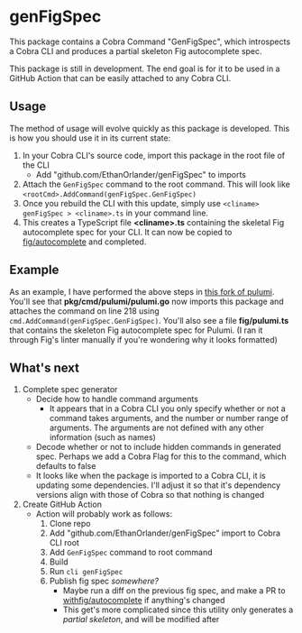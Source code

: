 # genFigSpec

This package contains a Cobra Command "GenFigSpec", which introspects a Cobra CLI and produces a partial skeleton Fig autocomplete spec.

This package is still in development. The end goal is for it to be used in a GitHub Action that can be easily attached to any Cobra CLI.

## Usage

The method of usage will evolve quickly as this package is developed. This is how you should use it in its current state:

1. In your Cobra CLI's source code, import this package in the root file of the CLI
    - Add "github.com/EthanOrlander/genFigSpec" to imports
2. Attach the `GenFigSpec` command to the root command. This will look like `<rootCmd>.AddCommand(genFigSpec.GenFigSpec)`
3. Once you rebuild the CLI with this update, simply use `<cliname> genFigSpec > <cliname>.ts` in your command line.
4. This creates a TypeScript file **\<cliname\>.ts** containing the skeletal Fig autocomplete spec for your CLI. It can now be copied to [fig/autocomplete](https://github.com/withfig/autocomplete) and completed.

## Example

As an example, I have performed the above steps in [this fork of pulumi](https://github.com/EthanOrlander/pulumi/tree/genFigSpec).
You'll see that **pkg/cmd/pulumi/pulumi.go** now imports this package and attaches the command on line 218 using `cmd.AddCommand(genFigSpec.GenFigSpec)`.
You'll also see a file **fig/pulumi.ts** that contains the skeleton Fig autocomplete spec for Pulumi. (I ran it through Fig's linter manually if you're wondering why it looks formatted)

## What's next

1. Complete spec generator
    - Decide how to handle command arguments
      - It appears that in a Cobra CLI you only specify whether or not a command takes arguments, and the number or number range of arguments. The arguments are not defined with any other information (such as names)
    - Decode whether or not to include hidden commands in generated spec. Perhaps we add a Cobra Flag for this to the command, which defaults to false
    - It looks like when the package is imported to a Cobra CLI, it is updating some dependencies. I'll adjust it so that it's dependency versions align with those of Cobra so that nothing is changed
2. Create GitHub Action
    - Action will probably work as follows:
      1. Clone repo
      2. Add "github.com/EthanOrlander/genFigSpec" import to Cobra CLI root
      3. Add `GenFigSpec` command to root command
      4. Build
      5. Run `cli genFigSpec`
      6. Publish fig spec *somewhere?*
         - Maybe run a diff on the previous fig spec, and make a PR to [withfig/autocomplete](https://github.com/withfig/autocomplete) if anything's changed
         - This get's more complicated since this utility only generates a *partial skeleton*, and will be modified after
